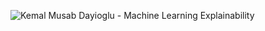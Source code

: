 ![Kemal Musab Dayioglu - Machine Learning Explainability](https://github.com/kemda2/Kaggle-Courses/assets/19648132/60bdcbf6-a28f-4ff2-b17e-a707b67c9993)
